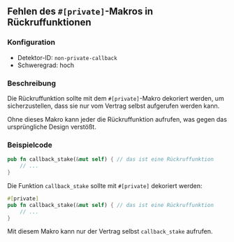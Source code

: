 
## Fehlen des `#[private]`-Makros in Rückruffunktionen

### Konfiguration

* Detektor-ID: `non-private-callback`
* Schweregrad: hoch

### Beschreibung

Die Rückruffunktion sollte mit dem `#[private]`-Makro dekoriert werden, um sicherzustellen, dass sie nur vom Vertrag selbst aufgerufen werden kann.

Ohne dieses Makro kann jeder die Rückruffunktion aufrufen, was gegen das ursprüngliche Design verstößt.

### Beispielcode

```rust
pub fn callback_stake(&mut self) { // das ist eine Rückruffunktion
    // ...
}
```

Die Funktion `callback_stake` sollte mit `#[private]` dekoriert werden:

```rust
#[private]
pub fn callback_stake(&mut self) { // das ist eine Rückruffunktion
    // ...
}
```

Mit diesem Makro kann nur der Vertrag selbst `callback_stake` aufrufen.
